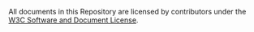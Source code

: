 All documents in this Repository are licensed by contributors
under the
[W3C Software and Document License](https://www.w3.org/Consortium/Legal/copyright-software).


